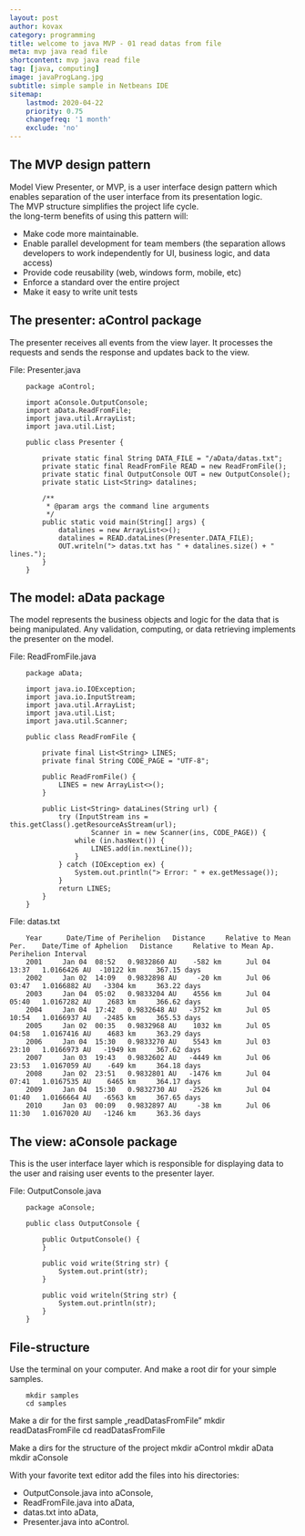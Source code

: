 ```yaml
---
layout: post
author: kovax
category: programming
title: welcome to java MVP - 01 read datas from file
meta: mvp java read file
shortcontent: mvp java read file
tag: [java, computing]
image: javaProgLang.jpg
subtitle: simple sample in Netbeans IDE
sitemap:
    lastmod: 2020-04-22
    priority: 0.75
    changefreq: '1 month'
    exclude: 'no'
---
```


## The MVP design pattern

Model View Presenter, or MVP, is a user interface design pattern which enables separation of the user interface from its presentation logic.  
The MVP structure simplifies the project life cycle.  
the long-term benefits of using this pattern will:
-   Make code more maintainable.
-   Enable parallel development for team members (the separation allows developers to work independently for UI, business logic, and data access)
-   Provide code reusability (web, windows form, mobile, etc)
-   Enforce a standard over the entire project
-   Make it easy to write unit tests


## The presenter: aControl package

The presenter receives all events from the view layer.  It processes the requests and sends the response and updates back to the view.

File: Presenter.java

        package aControl;

        import aConsole.OutputConsole;
        import aData.ReadFromFile;
        import java.util.ArrayList;
        import java.util.List;

        public class Presenter {

            private static final String DATA_FILE = "/aData/datas.txt";
            private static final ReadFromFile READ = new ReadFromFile();
            private static final OutputConsole OUT = new OutputConsole();
            private static List<String> datalines;

            /**
             * @param args the command line arguments
             */
            public static void main(String[] args) {
                datalines = new ArrayList<>();
                datalines = READ.dataLines(Presenter.DATA_FILE);
                OUT.writeln("> datas.txt has " + datalines.size() + " lines.");
            }
        }

## The model: aData package

The model represents the business objects and logic for the data that is being manipulated. Any validation, computing, or data retrieving implements the presenter on the model.

File: ReadFromFile.java

        package aData;

        import java.io.IOException;
        import java.io.InputStream;
        import java.util.ArrayList;
        import java.util.List;
        import java.util.Scanner;

        public class ReadFromFile {

            private final List<String> LINES;
            private final String CODE_PAGE = "UTF-8";

            public ReadFromFile() {
                LINES = new ArrayList<>();
            }

            public List<String> dataLines(String url) {
                try (InputStream ins = this.getClass().getResourceAsStream(url);
                        Scanner in = new Scanner(ins, CODE_PAGE)) {
                    while (in.hasNext()) {
                        LINES.add(in.nextLine());
                    }
                } catch (IOException ex) {
                    System.out.println("> Error: " + ex.getMessage());
                }
                return LINES;
            }
        }

File: datas.txt

        Year      Date/Time of Perihelion   Distance     Relative to Mean Per.    Date/Time of Aphelion   Distance     Relative to Mean Ap.    Perihelion Interval
        2001     Jan 04  08:52   0.9832860 AU    -582 km      Jul 04  13:37   1.0166426 AU  -10122 km     367.15 days
        2002     Jan 02  14:09   0.9832898 AU     -20 km      Jul 06  03:47   1.0166882 AU   -3304 km     363.22 days
        2003     Jan 04  05:02   0.9833204 AU    4556 km      Jul 04  05:40   1.0167282 AU    2683 km     366.62 days
        2004     Jan 04  17:42   0.9832648 AU   -3752 km      Jul 05  10:54   1.0166937 AU   -2485 km     365.53 days
        2005     Jan 02  00:35   0.9832968 AU    1032 km      Jul 05  04:58   1.0167416 AU    4683 km     363.29 days
        2006     Jan 04  15:30   0.9833270 AU    5543 km      Jul 03  23:10   1.0166973 AU   -1949 km     367.62 days
        2007     Jan 03  19:43   0.9832602 AU   -4449 km      Jul 06  23:53   1.0167059 AU    -649 km     364.18 days
        2008     Jan 02  23:51   0.9832801 AU   -1476 km      Jul 04  07:41   1.0167535 AU    6465 km     364.17 days
        2009     Jan 04  15:30   0.9832730 AU   -2526 km      Jul 04  01:40   1.0166664 AU   -6563 km     367.65 days
        2010     Jan 03  00:09   0.9832897 AU     -38 km      Jul 06  11:30   1.0167020 AU   -1246 km     363.36 days


## The view: aConsole package

This is the user interface layer which is responsible for displaying data to the user and raising user events to the presenter layer.

File: OutputConsole.java

        package aConsole;

        public class OutputConsole {

            public OutputConsole() {
            }

            public void write(String str) {
                System.out.print(str);
            }

            public void writeln(String str) {
                System.out.println(str);
            }
        }

## File-structure

Use the terminal on your computer. And make a root dir for your simple samples.

        mkdir samples
        cd samples

Make a dir for the first sample „readDatasFromFile”
        mkdir readDatasFromFile
        cd readDatasFromFile

Make a dirs for the structure of the project
        mkdir aControl
        mkdir aData
        mkdir aConsole

With your favorite text editor add the files into his directories:  

- OutputConsole.java into aConsole,
- ReadFromFile.java into aData,
- datas.txt into aData,
- Presenter.java into aControl.







